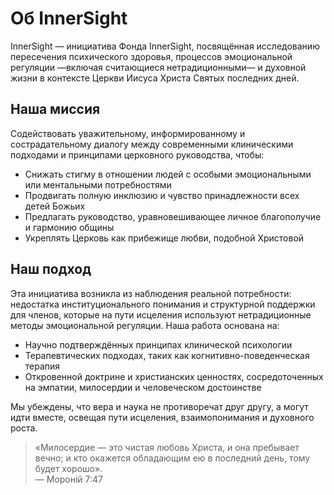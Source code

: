 # Об InnerSight
<!-- i18n: синхронизировано с docs/es/about/index.md (окт 2025). -->

InnerSight — инициатива Фонда InnerSight, посвящённая исследованию пересечения психического здоровья, процессов эмоциональной регуляции —включая считающиеся нетрадиционными— и духовной жизни в контексте Церкви Иисуса Христа Святых последних дней.

## Наша миссия

Содействовать уважительному, информированному и сострадательному диалогу между современными клиническими подходами и принципами церковного руководства, чтобы:

- Снижать стигму в отношении людей с особыми эмоциональными или ментальными потребностями  
- Продвигать полную инклюзию и чувство принадлежности всех детей Божьих  
- Предлагать руководство, уравновешивающее личное благополучие и гармонию общины  
- Укреплять Церковь как прибежище любви, подобной Христовой  

## Наш подход

Эта инициатива возникла из наблюдения реальной потребности: недостатка институционального понимания и структурной поддержки для членов, которые на пути исцеления используют нетрадиционные методы эмоциональной регуляции. Наша работа основана на:

- Научно подтверждённых принципах клинической психологии  
- Терапевтических подходах, таких как когнитивно-поведенческая терапия  
- Откровенной доктрине и христианских ценностях, сосредоточенных на эмпатии, милосердии и человеческом достоинстве  

Мы убеждены, что вера и наука не противоречат друг другу, а могут идти вместе, освещая пути исцеления, взаимопонимания и духовного роста.

> «Милосердие — это чистая любовь Христа, и она пребывает вечно; и кто окажется обладающим ею в последний день, тому будет хорошо».  
> — Мороній 7:47
